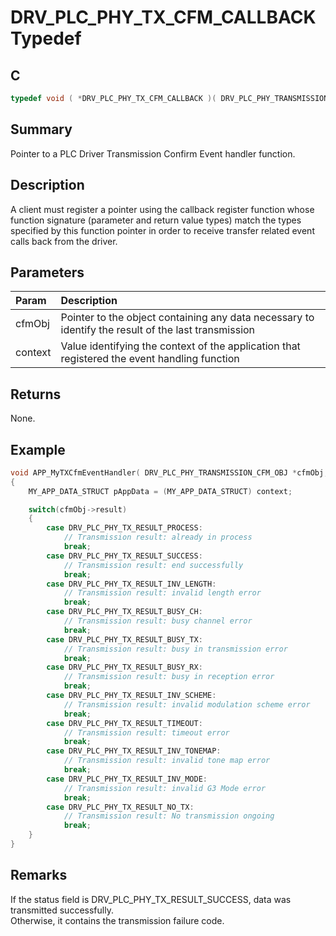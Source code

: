 # DRV_PLC_PHY_TX_CFM_CALLBACK Typedef

## C

```c
typedef void ( *DRV_PLC_PHY_TX_CFM_CALLBACK )( DRV_PLC_PHY_TRANSMISSION_CFM_OBJ *cfmObj, uintptr_t context );

```

## Summary

Pointer to a PLC Driver Transmission Confirm Event handler function.

## Description

A client must register a pointer using the callback register function whose function signature (parameter and return value types) match the types specified by this function pointer in order to receive transfer related event calls back from the driver.

## Parameters

| Param | Description |
|:----- |:----------- |
| cfmObj | Pointer to the object containing any data necessary to identify the result of the last transmission |
| context | Value identifying the context of the application that registered the event handling function |

## Returns

None.  

## Example

```c
void APP_MyTXCfmEventHandler( DRV_PLC_PHY_TRANSMISSION_CFM_OBJ *cfmObj, uintptr_t context )
{
    MY_APP_DATA_STRUCT pAppData = (MY_APP_DATA_STRUCT) context;

    switch(cfmObj->result)
    {
        case DRV_PLC_PHY_TX_RESULT_PROCESS:
            // Transmission result: already in process
            break;   
        case DRV_PLC_PHY_TX_RESULT_SUCCESS:
            // Transmission result: end successfully
            break;   
        case DRV_PLC_PHY_TX_RESULT_INV_LENGTH:
            // Transmission result: invalid length error
            break;
        case DRV_PLC_PHY_TX_RESULT_BUSY_CH:
            // Transmission result: busy channel error
            break;    
        case DRV_PLC_PHY_TX_RESULT_BUSY_TX:
            // Transmission result: busy in transmission error
            break;    
        case DRV_PLC_PHY_TX_RESULT_BUSY_RX:
            // Transmission result: busy in reception error
            break;   
        case DRV_PLC_PHY_TX_RESULT_INV_SCHEME:
            // Transmission result: invalid modulation scheme error
            break; 
        case DRV_PLC_PHY_TX_RESULT_TIMEOUT:
            // Transmission result: timeout error
            break;   
        case DRV_PLC_PHY_TX_RESULT_INV_TONEMAP:
            // Transmission result: invalid tone map error
            break;
        case DRV_PLC_PHY_TX_RESULT_INV_MODE:
            // Transmission result: invalid G3 Mode error
            break;   
        case DRV_PLC_PHY_TX_RESULT_NO_TX:
            // Transmission result: No transmission ongoing
            break;   
    }
}
```

## Remarks

If the status field is DRV_PLC_PHY_TX_RESULT_SUCCESS, data was transmitted successfully.  
Otherwise, it contains the transmission failure code.
